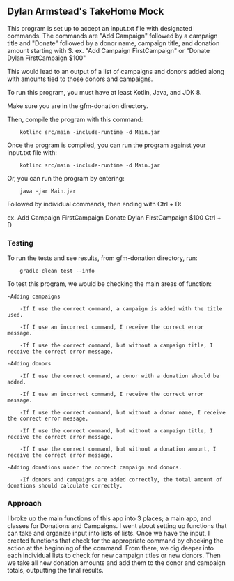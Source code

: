 ## Dylan Armstead's TakeHome Mock

This program is set up to accept an input.txt file with designated commands.
The commands are "Add Campaign" followed by a campaign title and "Donate"
followed by a donor name, campaign title, and donation amount starting with $.
ex. "Add Campaign FirstCampaign" or "Donate Dylan FirstCampaign $100"

This would lead to an output of a list of campaigns and donors added along with
amounts tied to those donors and campaigns.

To run this program, you must have at least Kotlin, Java, and JDK 8.

Make sure you are in the gfm-donation directory.

Then, compile the program with this command:

        kotlinc src/main -include-runtime -d Main.jar

Once the program is compiled, you can run the program against your input.txt file with:

        kotlinc src/main -include-runtime -d Main.jar

Or, you can run the program by entering:

        java -jar Main.jar

Followed by individual commands, then ending with Ctrl + D:

ex.
Add Campaign FirstCampaign
Donate Dylan FirstCampaign $100
Ctrl + D

### Testing

To run the tests and see results, from gfm-donation directory, run:

        gradle clean test --info

To test this program, we would be checking the main areas of function:

    -Adding campaigns

        -If I use the correct command, a campaign is added with the title used.

        -If I use an incorrect command, I receive the correct error message.

        -If I use the correct command, but without a campaign title, I receive the correct error message.

    -Adding donors

        -If I use the correct command, a donor with a donation should be added.

        -If I use an incorrect command, I receive the correct error message.

        -If I use the correct command, but without a donor name, I receive the correct error message.

        -If I use the correct command, but without a campaign title, I receive the correct error message.

        -If I use the correct command, but without a donation amount, I receive the correct error message.

    -Adding donations under the correct campaign and donors.

        -If donors and campaigns are added correctly, the total amount of donations should calculate correctly.

### Approach

I broke up the main functions of this app into 3 places; a main app, and classes for Donations and Campaigns.
I went about setting up functions that can take and organize input into lists of lists. Once we have the input,
I created functions that check for the appropriate command by checking the action at the beginning of the command.
From there, we dig deeper into each individual lists to check for new campaign titles or new donors. Then we take all
new donation amounts and add them to the donor and campaign totals, outputting the final results.
